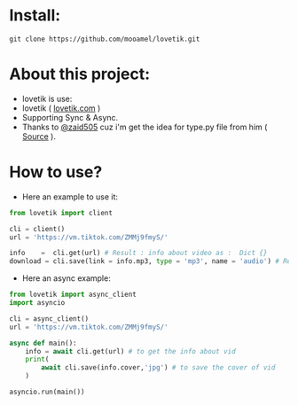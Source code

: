 # Install:
```commandline
git clone https://github.com/mooamel/lovetik.git
```

# About this project:
- lovetik is use:
- lovetik ( [lovetik.com](https://lovetik.com) )
- Supporting Sync & Async.
- Thanks to [@zaid505](https://github.com/zaid5o5) cuz i'm get the idea for type.py file from him ( [Source](https://github.com/zaid5o5/trengine/blob/main/trengine/types.py) ).

# How to use?
- Here an example to use it:
```python
from lovetik import client

cli = client()
url = 'https://vm.tiktok.com/ZMMj9fmyS/'

info    =  cli.get(url) # Result : info about video as :  Dict {}
download = cli.save(link = info.mp3, type = 'mp3', name = 'audio') # Result : info about downloading status as  :   Dict {}.  NOTE: u can use save method with (cover , avater , mp3 , mp4 , mp4_rights). ex : info.avatar

```
- Here an async example:
```python
from lovetik import async_client
import asyncio

cli = async_client()
url = 'https://vm.tiktok.com/ZMMj9fmyS/'

async def main():
    info = await cli.get(url) # to get the info about vid
    print(
        await cli.save(info.cover,'jpg') # to save the cover of vid
    )

asyncio.run(main())
```
